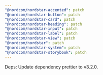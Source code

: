 ```yaml
---
"@nordcom/nordstar-accented": patch
"@nordcom/nordstar-button": patch
"@nordcom/nordstar-card": patch
"@nordcom/nordstar-heading": patch
"@nordcom/nordstar-input": patch
"@nordcom/nordstar-label": patch
"@nordcom/nordstar-view": patch
"@nordcom/nordstar": patch
"@nordcom/nordstar-system": patch
"@nordcom/nordstar-storybook": patch
---
```


Deps: Update dependency prettier to v3.2.0.
